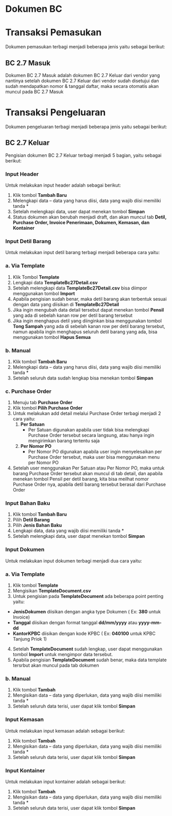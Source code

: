 # Dokumen BC
# Transaksi Pemasukan
Dokumen pemasukan terbagi menjadi beberapa jenis yaitu sebagai berikut:
## BC 2.7 Masuk
Dokumen BC 2.7 Masuk adalah dokumen BC 2.7 Keluar dari vendor yang nantinya setelah dokumen BC 2.7 Keluar dari vendor sudah disetujui dan sudah mendapatkan nomor & tanggal daftar, maka secara otomatis akan muncul pada BC 2.7 Masuk 

# Transaksi Pengeluaran
Dokumen pengeluaran terbagi menjadi beberapa jenis yaitu sebagai berikut:

## BC 2.7 Keluar
Pengisian dokumen BC 2.7 Keluar  terbagi menjadi 5 bagian, yaitu sebagai berikut:
### Input Header
Untuk melakukan input header adalah sebagai berikut:
1.	Klik tombol **Tambah Baru**
2.	Melengkapi data – data yang harus diisi, data yang wajib diisi memiliki tanda *
3.	Setelah melengkapi data, user dapat menekan tombol **Simpan**
4.	Status dokumen akan berubah menjadi draft, dan akan muncul tab **Detil, Purchase Order, Invoice Penerimaan, Dokumen, Kemasan, dan Kontainer**

### Input Detil Barang
Untuk melakukan input detil barang terbagi menjadi beberapa cara yaitu:
### a. Via Template
1.	Klik Tombol **Template**
2.	Lengkapi data **TemplateBc27Detail.csv**
3.	Setelah melengkapi data **TemplateBc27Detail.csv** bisa diimpor menggunakan tombol **Import**
4.	Apabila pengisian sudah benar, maka detil barang akan terbentuk sesuai dengan data yang diisikan di **TemplateBc27Detail**
5.	Jika ingin mengubah data detail tersebut dapat menekan tombol **Pensil** yang ada di sebelah kanan row per detil barang tersebut
6.	Jika ingin menghapus detil yang diinginkan bisa menggunakan tombol **Tong Sampah** yang ada di sebelah kanan row per detil barang tersebut, namun apabila ingin menghapus seluruh detil barang yang ada, bisa menggunakan tombol **Hapus Semua**

### b. Manual
1.	Klik tombol **Tambah Baru**
2.	Melengkapi data – data yang harus diisi, data yang wajib diisi memiliki tanda *
3.	Setelah seluruh data sudah lengkap bisa menekan tombol **Simpan**

### c. Purchase Order
1.	Menuju tab **Purchase Order**
2.	Klik tombol **Pilih Purchase Order**
3.	Untuk melakukan add detail melalui Purchase Order terbagi menjadi 2 cara yaitu:
    1. 	**Per Satuan**
        - Per Satuan digunakan apabila user tidak bisa melengkapi Purchase Order tersebut secara langsung, atau hanya ingin mengirimkan barang tertentu saja
    1. 	**Per Nomor PO**
        - Per Nomor PO digunakan apabila user ingin menyelesaikan per Purchase Order tersebut, maka user bisa menggunakan menu per Nomor PO
4.	Setelah user menggunakan Per Satuan atau Per Nomor PO, maka untuk barang Purchase Order tersebut akan muncul di tab detail, dan apabila menekan tombol Pensil per detil barang, kita bisa meilhat nomor Purchase Order nya, apabila detil barang tersebut berasal dari Purchase Order

### Input Bahan Baku
1.	Klik tombol **Tambah Baru**
2.	Pilih **Detil Barang**
3.	Pilih **Jenis Bahan Baku**
4.	Lengkapi data, data yang wajib diisi memiliki tanda *
5.	Setelah melengkapi data, user dapat menekan tombol **Simpan**

### Input Dokumen
Untuk melakukan input dokumen terbagi menjadi dua cara yaitu:
### a. Via Template
1.	Klik tombol **Template**
2.	Mengisikan **TemplateDocument.csv**
3.	Untuk pengisian pada **TemplateDocument** ada beberapa point penting yaitu:
-	**JenisDokumen** diisikan dengan angka type Dokumen ( Ex: **380** untuk Invoice)
-	**Tanggal** diisikan dengan format tanggal **dd/mm/yyyy** atau **yyyy-mm-dd**
-	**KantorKPBC** diisikan dengan kode KPBC ( Ex: **040100** untuk KPBC Tanjung Priok 1)
4.	Setelah **TemplateDocument** sudah lengkap, user dapat menggunakan tombol **Import** untuk mengimpor data tersebut.
5.	Apabila pengisian **TemplateDocument** sudah benar, maka data template tersrbut akan muncul pada tab dokumen

### b. Manual
1.	Klik tombol **Tambah**
2.	Mengisikan data – data yang diperlukan, data yang wajib diisi memiliki tanda *
3.	Setelah seluruh data terisi, user dapat klik tombol **Simpan**

### Input Kemasan
Untuk melakukan input kemasan adalah sebagai berikut:
1.	Klik tombol **Tambah**
2.	Mengisikan data – data yang diperlukan, data yang wajib diisi memiliki tanda *
3.	Setelah seluruh data terisi, user dapat klik tombol **Simpan**

### Input Kontainer
Untuk melakukan input kontainer adalah sebagai berikut:
1.	Klik tombol **Tambah**
2.	Mengisikan data – data yang diperlukan, data yang wajib diisi memiliki tanda *
3.	Setelah seluruh data terisi, user dapat klik tombol **Simpan**
